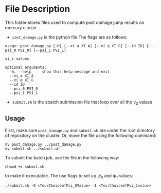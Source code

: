 # File Description

This folder stores files used to compute post damage jump results on mercury cluster

- `post_damage.py` is the python file
The flags are as follows:
```
usage: post_damage.py [-h] [--xi_a XI_A] [--xi_g XI_G] [--id ID] [--psi_0 PSI_0] [--psi_1 PSI_1]

xi_r values

optional arguments:
  -h, --help     show this help message and exit
  --xi_a XI_A
  --xi_g XI_G
  --id ID
  --psi_0 PSI_0
  --psi_1 PSI_1
```
- `submit.sh` is the sbatch submission file that loop over all the 
$\gamma_3$
values

## Usage

First, make sure `post_damage.py` and `submit.sh` are under the root directory of repository on the cluster.
Or, move the file using the following command:
```
mv post_damage.py ../post_damage.py
mv submit.sh ../submit.sh
```

To submit the batch job, use the file in the following way:
```
chmod +x submit.sh
```
to make it executable. The use flags to set up 
$\psi_0$
and
$\psi_1$
values:
```
./submit.sh -0 <YourChoiceofPsi_0Value> -1 <YourChoiceofPsi_1value>
```

